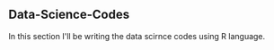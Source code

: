 ## Data-Science-Codes ##    
In this section I'll be writing the data scirnce codes using R language.              

     
    
   
 
   
  
  
 
 
 
